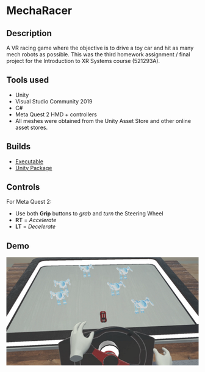 # MechaRacer
## Description
A VR racing game where the objective is to drive a toy car and hit as many mech robots as possible. This was the third homework assignment / final project for the Introduction to XR Systems course (521293A).

## Tools used
- Unity
- Visual Studio Community 2019
- C#
- Meta Quest 2 HMD + controllers
- All meshes were obtained from the Unity Asset Store and other online asset stores.

## Builds
- [Executable](https://drive.google.com/file/d/10G56kzWOM_QlTIAIpRIO2DwQ5HC5dvV3/view?usp=drive_link)
- [Unity Package](https://drive.google.com/file/d/14lpixUZKI7szGmJy7EdCNrFG38Hb0o8N/view?usp=drive_link)

## Controls
For Meta Quest 2:
- Use both **Grip** buttons to *grab* and *turn* the Steering Wheel
- **RT** = *Accelerate*
- **LT** = *Decelerate*

## Demo
[![MechaRacer](MR_thumbnail_2.png)](https://youtu.be/yWrtGwTtxOQ "MechaRacer - Demo")
